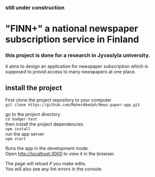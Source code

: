 ### still under construction 
# "FINN+" a national newspaper subscription service in Finland

### this project is done for a research in Jyvaslyla university.
it aims to design an application for newspaper subscription which is supposed to provid access to many newspapers at one place. 

## install the project 

First clone the project repository to your computer <br>
 `git clone https://github.com/MaherAbedah/News-paper-app.git` 

go to the project directory <br>
 `cd badger-test` <br>
then install the project dependencies <br>
 `npm install` <br>
run the app server <br>
 `npm start` <br>

Runs the app in the development mode.<br>
Open [http://localhost:3000](http://localhost:3000) to view it in the browser.

The page will reload if you make edits.<br>
You will also see any lint errors in the console.
